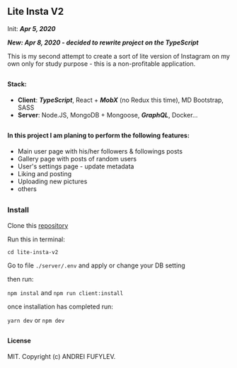 ## Lite Insta V2

Init: ***Apr 5, 2020***

***New: Apr 8, 2020 - decided to rewrite project on the TypeScript***

This is my second attempt to create a sort of lite version of Instagram on my own only for study purpose - 
this is a non-profitable application.
##
#### Stack:
* **Client**: ***TypeScript***, React + ***MobX*** (no Redux this time), MD Bootstrap, SASS
* **Server**: Node.JS, MongoDB + Mongoose, ***GraphQL***, Docker...

##
#### In this project I am planing to perform the following features:
* Main user page with his/her followers & followings posts
* Gallery page with posts of random users
* User's settings page - update metadata
* Liking and posting
* Uploading new pictures
* others

## 
### Install
Clone this [repository](https://github.com/fufylev/lite-insta-v2)

Run this in terminal:

`cd lite-insta-v2`

Go to file `./server/.env`  and apply or change your DB setting

then run:

`npm instal` and `npm run client:install`

once installation has completed run:

`yarn dev` or `npm dev`

##
#### License
 MIT. Copyright (c) ANDREI FUFYLEV.